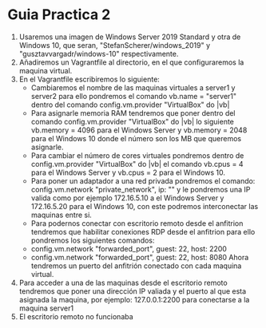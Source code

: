 # Guia Practica 2

1. Usaremos una imagen de Windows Server 2019 Standard y otra de Windows 10, que seran, "StefanScherer/windows_2019" y "gusztavvargadr/windows-10" respectivamente.
2. Añadiremos un Vagrantfile al directorio, en el que configuraremos la maquina virtual.
3. En el Vagrantfile escribiremos lo siguiente:
    - Cambiaremos el nombre de las maquinas virtuales a server1 y server2 para ello pondremos el comando vb.name = "server1" dentro del comando config.vm.provider "VirtualBox" do |vb|
    - Para asignarle memoria RAM tendremos que poner dentro del comando config.vm.provider "VirtualBox" do |vb| lo siguiente vb.memory = 4096 para el Windows Server y vb.memory = 2048 para el Windows 10 donde el número son los MB que queremos asignarle.
    - Para cambiar el número de cores virtuales pondremos dentro de config.vm.provider "VirtualBox" do |vb| el comando vb.cpus = 4 para el Windows Server y vb.cpus = 2 para el Windows 10. 
    - Para poner un adaptador a una red privada pondremos el comando: config.vm.network "private_network", ip: "" y le pondremos una IP valida como por ejemplo 172.16.5.10 a el Windows Server y 172.16.5.20 para el Windows 10, con este podremos interconectar las maquinas entre si.
    - Para podernos conectar con escritorio remoto desde el anfitrion tendremos que habilitar conexiones RDP desde el anfitrion para ello pondremos los siguientes comandos:
     -  config.vm.network "forwarded_port", guest: 22, host: 2200
     -  config.vm.network "forwarded_port", guest: 22, host: 8080
    Ahora tendremos un puerto del anfitrión conectado con cada maquina virtual.
4. Para acceder a una de las maquinas desde el escritorio remoto tendremos que poner una dirección IP valiada y el puerto al que esta asignada la maquina, por ejemplo: 127.0.0.1:2200 para conectarse a la maquina server1
5. El escritorio remoto no funcionaba